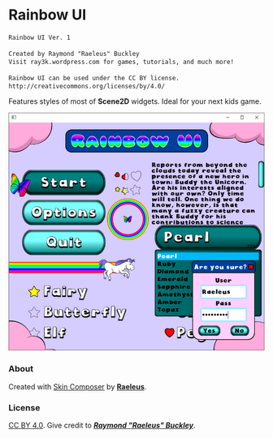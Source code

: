# Rainbow UI

```
Rainbow UI Ver. 1

Created by Raymond "Raeleus" Buckley
Visit ray3k.wordpress.com for games, tutorials, and much more!

Rainbow UI can be used under the CC BY license.
http://creativecommons.org/licenses/by/4.0/
```

Features styles of most of **Scene2D** widgets. Ideal for your next kids game.

![Rainbow](preview.png)

### About

Created with [Skin Composer](https://github.com/raeleus/skin-composer) by [**Raeleus**](https://ray3k.wordpress.com/rainbow-ui-skin-for-libgdx/).

### License
[CC BY 4.0](http://creativecommons.org/licenses/by/4.0/). Give credit to [***Raymond "Raeleus" Buckley***](https://ray3k.wordpress.com/software/skin-composer-for-libgdx/).
